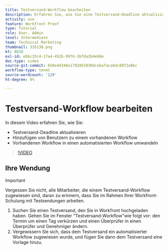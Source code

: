 ```yaml
---
title: Testversand-Workflow bearbeiten
description: Erfahren Sie, wie Sie eine Testversand-Deadline aktualisieren, Benutzer zu einem vorhandenen Workflow hinzufügen und einen vorhandenen Workflow zu einem automatisierten Workflow in [!DNL  Workfront].
activity: use
feature: Workfront Proof
type: Tutorial
role: User, Admin
level: Intermediate
team: Technical Marketing
thumbnail: 335138.png
kt: 8838
exl-id: ebbc33c4-17a4-452b-99f6-1bfda3b4e66e
doc-type: video
source-git-commit: 650e4d346e1792863930dcebafacab4c88f2a8bc
workflow-type: tm+mt
source-wordcount: '129'
ht-degree: 0%

---
```


# Testversand-Workflow bearbeiten

In diesem Video erfahren Sie, wie Sie:

* Testversand-Deadline aktualisieren
* Hinzufügen von Benutzern zu einem vorhandenen Workflow
* Vorhandenen Workflow in einen automatisierten Workflow umwandeln

>[!VIDEO](https://video.tv.adobe.com/v/335138/?quality=12&learn=on)

## Ihre Wendung

>[!IMPORTANT]
>
>Vergessen Sie nicht, alle Mitarbeiter, die einem Testversand-Workflow zugewiesen sind, daran zu erinnern, dass Sie im Rahmen Ihrer Workfront-Schulung mit Testsendungen arbeiten.

1. Suchen Sie einen Testversand, den Sie in Workfront hochgeladen haben. Gehen Sie im Fenster &quot;Testversand-Workflow&quot;wie folgt vor: den Termin um einen Tag verkürzen und einen Überprüfer in einen Überprüfer und Genehmiger ändern.
1. Vergewissern Sie sich, dass dem Testversand ein automatisierter Workflow zugewiesen wurde, und fügen Sie dann dem Testversand eine Vorlage hinzu.



<!--
## Learn more
* Add stages and users to an automated workflow on a proof
* Convert a basic workflow to an automated workflow on a proof
* Create or edit an automated workflow for an existing proof
* Edit proof stages and reviewers
-->
